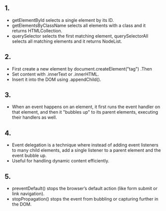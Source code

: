 
 ## 1. 
- getElementById selects a single element by its ID.
- getElementsByClassName selects all elements with a class and it returns HTMLCollection.
- querySelector selects the first matching element, querySelectorAll selects all matching elements and it returns NodeList.
 ## 2.
 - First create a new element by document.createElement("tag") .Then
- Set content with .innerText or .innerHTML.
- Insert it into the DOM using .appendChild().
## 3.
- When an event happens on an element, it first runs the event handler on that element, and then it "bubbles up" to its parent elements, executing their handlers as well.
## 4.
- Event delegation is a technique where instead of adding event listeners to many child elements, add a single listener to a parent element and the event bubble up.
- Useful for handling dynamic content efficiently.
## 5.
- preventDefault() stops the browser’s default action (like form submit or link navigation).
- stopPropagation() stops the event from bubbling or capturing further in the DOM.